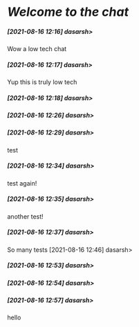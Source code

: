 # *Welcome to the chat*
##### [2021-08-16 12:16] dasarsh> 
Wow a low tech chat
##### [2021-08-16 12:17] dasarsh> 
Yup this is truly low tech
##### [2021-08-16 12:18] dasarsh> 
##### [2021-08-16 12:26] dasarsh> 
##### [2021-08-16 12:29] dasarsh> 
test
##### [2021-08-16 12:34] dasarsh> 
test again!
##### [2021-08-16 12:35] dasarsh> 
another test!
##### [2021-08-16 12:37] dasarsh> 
So many tests
[2021-08-16 12:46] dasarsh> 
##### [2021-08-16 12:53] dasarsh> 
##### [2021-08-16 12:54] dasarsh> 
##### [2021-08-16 12:57] dasarsh> 
hello
